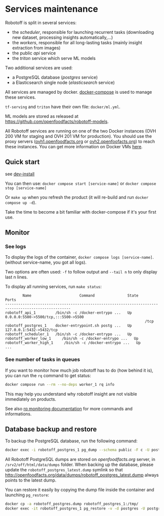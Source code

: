 # Services maintenance

Robotoff is split in several services:

- the _scheduler_, responsible for launching recurrent tasks (downloading new dataset, processing insights automatically,...)
- the _workers_, responsible for all long-lasting tasks (mainly insight extraction from images)
- the public _api_ service
- the _triton_ service which serve ML models

Two additional services are used:

- a PostgreSQL database (_postgres_ service)
- a Elasticsearch single node (_elasticsearch_ service)

All services are managed by docker. [docker-compose](https://docs.docker.com/compose/) is used to manage these services.

`tf-serving` and `triton` have their own file: `docker/ml.yml`.

ML models are stored as released at https://github.com/openfoodfacts/robotoff-models.

All Robotoff services are running on one of the two Docker instances (OVH 200 VM for staging and OVH 201 VM for production). You should use the proxy servers ([ovh1.openfoodfacts.org]() or [ovh2.openfoofacts.org]()) to reach these instances. You can get more information on Docker VMs [here](https://github.com/openfoodfacts/openfoodfacts-infrastructure/blob/develop/docs/docker_architecture.md).


## Quick start

see [dev-install](./dev-install.md)

You can then use:
`docker compose start [service-name]` or `docker compose stop [service-name]`

Or `make up` when you refresh the product (it will re-build and run `docker compose up -d`).

Take the time to become a bit familiar with docker-compose if it's your first use.

## Monitor

### See logs

To display the logs of the container, `docker compose logs [service-name]`.
(without service-name, you got all logs).

Two options are often used: `-f` to follow output and `--tail n` to only display last n lines.

To display all running services, run `make status`:

```
        Name                      Command               State                  Ports                
----------------------------------------------------------------------------------------------------
robotoff_api_1         /bin/sh -c /docker-entrypo ...   Up      0.0.0.0:5500->5500/tcp,:::5500->5500
                                                                /tcp                                
robotoff_postgres_1    docker-entrypoint.sh postg ...   Up      127.0.0.1:5432->5432/tcp            
robotoff_scheduler_1   /bin/sh -c /docker-entrypo ...   Up                                          
robotoff_worker_low_1     /bin/sh -c /docker-entrypo ...   Up                              
robotoff_worker_high_1     /bin/sh -c /docker-entrypo ...   Up
...                              
```

### See number of tasks in queues

If you want to monitor how much job robotoff has to do (how behind it is),
you can run the `rq` command to get status:

```bash
docker compose run --rm --no-deps worker_1 rq info
```

This may help you understand why robotoff insight are not visible immediately on products.

See also [rq monitoring documentation](https://python-rq.org/docs/monitoring/) for more commands and informations.

## Database backup and restore

To backup the PostgreSQL database, run the following command:

```bash
docker exec -i robotoff_postgres_1 pg_dump --schema public -F c -U postgres postgres | gzip > robotoff_postgres_$(date +%Y-%m-%d).dump
```

All Robotoff PostgreSQL dumps are stored on _openfoodfacts.org_ server, in `/srv2/off/html/data/dumps` folder. When backing up the database, please update the `robotoff_postgres_latest.dump` symlink so that http://openfoodfacts.org/data/dumps/robotoff_postgres_latest.dump always points to the latest dump.

You can restore it easily by copying the dump file inside the container and launching `pg_restore`:

```bash
docker cp -a robotoff_postgres.dump robotoff_postgres_1:/tmp/
docker exec -it robotoff_postgres_1 pg_restore -v -d postgres -U postgres -j 8 --if-exists /tmp/robotoff_postgres.dump
```
